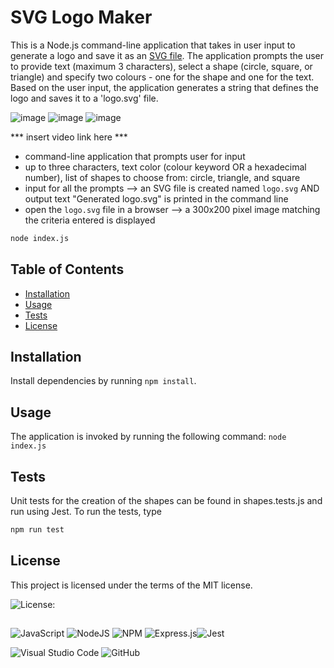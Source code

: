 # SVG Logo Maker

This is a Node.js command-line application that takes in user input to generate a logo and save it as an [SVG file](https://en.wikipedia.org/wiki/Scalable_Vector_Graphics). The application prompts the user to provide text (maximum 3 characters), select a shape (circle, square, or triangle) and specify two colours - one for the shape and one for the text. Based on the user input, the application generates a string that defines the logo and saves it to a 'logo.svg' file.

 ![image](https://user-images.githubusercontent.com/122234007/228095030-553a004d-f273-416e-903d-ad5871a0d8c3.png)  ![image](https://user-images.githubusercontent.com/122234007/228095164-4aab6493-5a53-4cfe-9bf6-58c671b9f80c.png)  ![image](https://user-images.githubusercontent.com/122234007/228095279-ebe46aef-2dca-4f83-9072-2e302584b6d5.png)





*** insert video link here ***

- command-line application that prompts user for input
- up to three characters, text color (colour keyword OR a hexadecimal number), list of shapes to choose from: circle, triangle, and square
- input for all the prompts --> an SVG file is created named `logo.svg` AND output text "Generated logo.svg" is printed in the command line
- open the `logo.svg` file in a browser --> a 300x200 pixel image matching the criteria entered is displayed

```bash
node index.js
```

  ## Table of Contents
  * [Installation](#installation)
  * [Usage](#usage)
  * [Tests](#tests)
  * [License](#license)

  ## Installation
  
  Install dependencies by running `npm install`.

  ## Usage

  The application is invoked by running the following command: `node index.js`
  
  
  ## Tests

  Unit tests for the creation of the shapes can be found in shapes.tests.js and run using Jest. To run the tests, type 
  ```bash
  npm run test
  ```
  
  
  ## License
    
  This project is licensed under the terms of the MIT license.
  
  ![License: ](https://img.shields.io/badge/License-MIT-blueviolet.svg)
  
 ##
  ![JavaScript](https://img.shields.io/badge/javascript-%23323330.svg?style=for-the-badge&logo=javascript&logoColor=%23F7DF1E) ![NodeJS](https://img.shields.io/badge/node.js-6DA55F?style=for-the-badge&logo=node.js&logoColor=white)  ![NPM](https://img.shields.io/badge/NPM-%23CB3837.svg?style=for-the-badge&logo=npm&logoColor=white)  ![Express.js](https://img.shields.io/badge/express.js-%23404d59.svg?style=for-the-badge&logo=express&logoColor=%2361DAFB)![Jest](https://img.shields.io/badge/-jest-%23C21325?style=for-the-badge&logo=jest&logoColor=white)
  
  ![Visual Studio Code](https://img.shields.io/badge/Visual%20Studio%20Code-0078d7.svg?style=for-the-badge&logo=visual-studio-code&logoColor=white) ![GitHub](https://img.shields.io/badge/github-%23121011.svg?style=for-the-badge&logo=github&logoColor=white)
